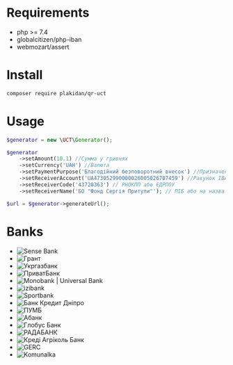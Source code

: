 # Requirements
- php >= 7.4
- globalcitizen/php-iban
- webmozart/assert
# Install
```bash
composer require plakidan/qr-uct
```
# Usage
```php
$generator = new \UCT\Generator();

$generator
    ->setAmount(10.1) //Сумма у гривнях
    ->setCurrency('UAH') //Валюта
    ->setPaymentPurpose('Благодійний безповоротний внесок') //Призначення платежу
    ->setReceiverAccount('UA473052990000026005026707459') //Рахунок IBAN
    ->setReceiverCode('43720363') // РНОКПП або ЄДРПОУ
    ->setReceiverName('БО "Фонд Сергія Притули"'); // ПІБ або на назва юридичної особи отримувача

$url = $generator->generateUrl();
```
# Banks
- ![Sense Bank](https://bank.gov.ua/admin_uploads/article/SenseBank_qr_page_logo.jpg)
- ![Грант](https://bank.gov.ua/admin_uploads/article/GrantBank_qr_page_logo.jpg)
- ![Укргазбанк](https://bank.gov.ua/admin_uploads/article/Ukrgazbank_qr_page_logo.jpg)
- ![ПриватБанк](https://bank.gov.ua/admin_uploads/article/Privat_qr_page_logo.png)
- ![Monobank | Universal Bank](https://bank.gov.ua/admin_uploads/article/Mono_qr_page_logo.png)
- ![izibank](https://bank.gov.ua/admin_uploads/article/Izibank_qr_page_logo.png)
- ![Sportbank](https://bank.gov.ua/admin_uploads/article/sportbank_qr_page_logo.png)
- ![Банк Кредит Дніпро](https://bank.gov.ua/admin_uploads/article/KD_qr_page_logo.jpg)
- ![ПУМБ](https://bank.gov.ua/admin_uploads/article/pumb_qr_page_logo.png)
- ![Aбанк](https://bank.gov.ua/admin_uploads/article/A_bank_qr_page_logo.png)
- ![Глобус Банк](https://bank.gov.ua/admin_uploads/article/Globusbank_qr_page_logo.jpg)
- ![РАДАБАНК](https://bank.gov.ua/admin_uploads/article/Radabank_qr_page_logo.jpg)
- ![Креді Агріколь Банк](https://bank.gov.ua/admin_uploads/article/Credit_agricole_qr_page_logo.jpg)
- ![GERC](https://bank.gov.ua/admin_uploads/article/Gerc_qr_page_logo.jpg)
- ![Komunalka](https://bank.gov.ua/admin_uploads/article/Komunalka_qr_page_logo.png)
